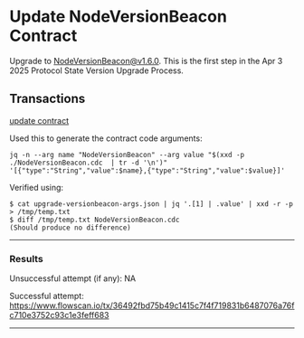 # Update NodeVersionBeacon Contract

Upgrade to NodeVersionBeacon@v1.6.0. This is the first step in the Apr 3 2025 Protocol State Version Upgrade Process.

## Transactions

[update contract](../../../../transactions/update-contract)

Used this to generate the contract code arguments:

```
jq -n --arg name "NodeVersionBeacon" --arg value "$(xxd -p ./NodeVersionBeacon.cdc  | tr -d '\n')" '[{"type":"String","value":$name},{"type":"String","value":$value}]'
```

Verified using:
```
$ cat upgrade-versionbeacon-args.json | jq '.[1] | .value' | xxd -r -p > /tmp/temp.txt
$ diff /tmp/temp.txt NodeVersionBeacon.cdc
(Should produce no difference)
```
___

### Results

Unsuccessful attempt (if any): NA

Successful attempt: https://www.flowscan.io/tx/36492fbd75b49c1415c7f4f719831b6487076a76fc710e3752c93c1e3feff683

___

